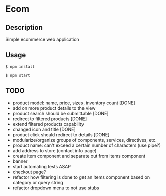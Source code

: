 # Ecom

## Description
Simple ecommerce web application

## Usage

`$ npm install`

`$ npm start`

## TODO

- product model: name, price, sizes, inventory count [DONE]
- add on more product details to the view
- product search should be submittable [DONE]
- redirect to filtered products [DONE]
- extend filtered products capability
- changed icon and title [DONE]
- product click should redirect to details [DONE]
- modularize/organize groups of components, services, directives, etc.
- product name: can't exceed a certain number of characters (use pipe?)
- add address to store (contact info page)
- create item component and separate out from items component
- banner
- start automating tests ASAP
- checkout page?
- refactor how filtering is done to get an items component based on category or query string
- refactor dropdown menu to not use stubs

